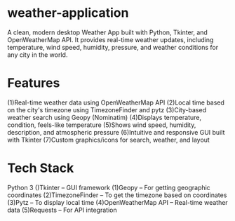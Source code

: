 # weather-application
A clean, modern desktop Weather App built with Python, Tkinter, and OpenWeatherMap API. It provides real-time weather updates, including temperature, wind speed, humidity, pressure, and weather conditions for any city in the world.
# Features
(1)Real-time weather data using OpenWeatherMap API
(2)Local time based on the city's timezone using TimezoneFinder and pytz
(3)City-based weather search using Geopy (Nominatim)
(4)Displays temperature, condition, feels-like temperature
(5)Shows wind speed, humidity, description, and atmospheric pressure
(6)Intuitive and responsive GUI built with Tkinter
(7)Custom graphics/icons for search, weather, and layout
# Tech Stack
Python 3
()Tkinter – GUI framework
(1)Geopy – For getting geographic coordinates
(2)TimezoneFinder – To get the timezone based on coordinates
(3)Pytz – To display local time
(4)OpenWeatherMap API – Real-time weather data
(5)Requests – For API integration

